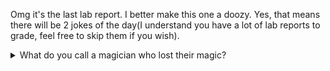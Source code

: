 Omg it's the last lab report. I better make this one a doozy. Yes, that means there will be 2 jokes of the day(I understand you have a lot of lab reports to grade, feel free to skip them if you wish). 


<details>
  <summary>What do you call a magician who lost their magic?</summary>
  
  ian.
</details>



